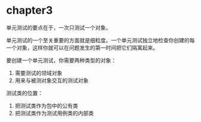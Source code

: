 # chapter3

单元测试的要点在于，一次只测试一个对象。

单元测试的一个至关重要的方面就是细粒度。一个单元测试独立地检查你创建的每一个对象，这样你就可以在问题发生的第一时间把它们隔寓起来。

要创建一个单元测试，你需要两种类型的对象：
1. 需要测试的领域对象
2. 用来与被测对象交互的测试对象

测试类的位置：
1. 把测试类作为包中的公有类
2. 把测试类作为测试用例类的内部类

